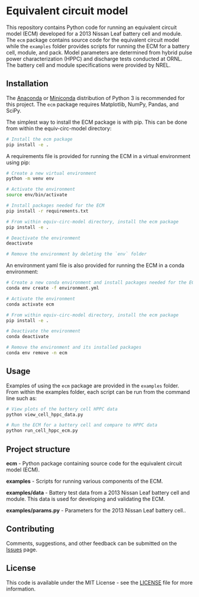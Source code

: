 # Equivalent circuit model

This repository contains Python code for running an equivalent circuit model (ECM) developed for a 2013 Nissan Leaf battery cell and module. The `ecm` package contains source code for the equivalent circuit model while the `examples` folder provides scripts for running the ECM for a battery cell, module, and pack. Model parameters are determined from hybrid pulse power characterization (HPPC) and discharge tests conducted at ORNL. The battery cell and module specifications were provided by NREL.

## Installation

The [Anaconda](https://www.anaconda.com) or [Miniconda](https://conda.io/miniconda.html) distribution of Python 3 is recommended for this project. The `ecm` package requires Matplotlib, NumPy, Pandas, and SciPy.

The simplest way to install the ECM package is with pip. This can be done from within the equiv-circ-model directory:

```bash
# Install the ecm package
pip install -e .
```

A requirements file is provided for running the ECM in a virtual environment using pip:

```bash
# Create a new virtual environment
python -m venv env

# Activate the environment
source env/bin/activate

# Install packages needed for the ECM
pip install -r requirements.txt

# From within equiv-circ-model directory, install the ecm package
pip install -e .

# Deactivate the environment
deactivate

# Remove the environment by deleting the `env` folder
```

An environment yaml file is also provided for running the ECM in a conda environment:

```bash
# Create a new conda environment and install packages needed for the ECM
conda env create -f environment.yml

# Activate the environment
conda activate ecm

# From within equiv-circ-model directory, install the ecm package
pip install -e .

# Deactivate the environment
conda deactivate

# Remove the environment and its installed packages
conda env remove -n ecm
```

## Usage

Examples of using the `ecm` package are provided in the `examples` folder. From within the examples folder, each script can be run from the command line such as:

```bash
# View plots of the battery cell HPPC data
python view_cell_hppc_data.py

# Run the ECM for a battery cell and compare to HPPC data
python run_cell_hppc_ecm.py
```

## Project structure

**ecm** - Python package containing source code for the equivalent circuit model (ECM).

**examples** - Scripts for running various components of the ECM.

**examples/data** - Battery test data from a 2013 Nissan Leaf battery cell and module. This data is used for developing and validating the ECM.

**examples/params.py** - Parameters for the 2013 Nissan Leaf battery cell..

## Contributing

Comments, suggestions, and other feedback can be submitted on the [Issues](https://github.com/batterysim/equiv-circ-model/issues) page.

## License

This code is available under the MIT License - see the [LICENSE](LICENSE) file for more information.
